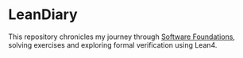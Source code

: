 # LeanDiary

This repository chronicles my journey through [Software Foundations](https://softwarefoundations.cis.upenn.edu/), solving exercises and exploring formal verification using Lean4.
